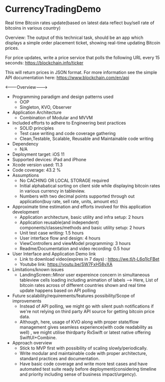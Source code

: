 # CurrencyTradingDemo
Real time Bitcoin rates update(based on latest data reflect buy/sell rate of bitcoins in various country)

Overview:
The output of this technical task, should be an app which displays a simple order placement ticket, showing real-time updating Bitcoin prices.

For price updates, write a price service that polls the following URL every 15 seconds:
https://blockchain.info/ticker

This will return prices in JSON format. For more information see the simple API documentation here: https://www.blockchain.com/en/api


<---Overview--->
* Programming paradigm and design patterns used
  * OOP
  * Singleton, KVO, Observer 
* Application Architecture
  * Combination of Modular and MVVM
* Included efforts to adhere to Engineering best practices
  * SOLID principles
  * Test case writing and code coverage gathering
  * Clean,Testable, Scalable, Reusable and Maintainable code writing
* Dependency
  * N/A
* Deployment target: iOS 11
* Supported devices: iPad and iPhone
* Xcode  version used: 11.3
* Code coverage: 43.2 %
* Assumptions
  * No CACHING OR LOCAL STORAGE required
  * Initial alphabatical sorting on client side while displaying bitcoin rates in various currency in tableview.
  * Numbers with two decimal points supported through out application(buy rate, sell rate, units, amount etc)
* Approximate time estimation and efforts involved for this application development
  * Application architecture, basic utility and infra setup: 2 hours
  * Application reusable(and independent) components/classes/methods and basic utility setup: 2 hours
  * Unit test case writing: 1.5 hours
  * User interface flow and design: 4 hours
  * ViewControllers and viewModel programming: 3 hours
  * Readme/Documentation and video recording: 0.5 hour
* User Interface and Application Demo link
  * Link to download video(expires in 7 days) : https://we.tl/t-L6q1lcFBet
  * Youtube link: https://youtu.be/SW7FxH58vXA
* Limitations/known issues
  * LandingScreen::Minor user expereince concern in simultaneous tableview cells loading including animation of labels --> Here, List of bitcoin rates across of different countries shown and real time update happens based on API polling
* Future scalability/requirements/features possibility/Scope of improvements
  * Instead of API polling, we might go with silent push notifications if we're not relying on third party API source for getting bitcoin price data.
  * Although, here, usage of KVO along with proper state/flow management gives seamless experience(with code readability as well) , we might utilise thirdparty RxSwift or latest native offering SwiftUI+Combine.
* Approach overview
  * Stick to MVP first with possibility of scaling slowly/periodically.
  * Write modular and maintainable code with proper architecture, standard practices and documentation.
  * Have basic code coverage and write more test cases and have automated test suite ready before deployment(considering timeline and priority including sense of business impact/urgency).





